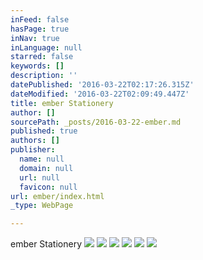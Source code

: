 ```yaml
---
inFeed: false
hasPage: true
inNav: true
inLanguage: null
starred: false
keywords: []
description: ''
datePublished: '2016-03-22T02:17:26.315Z'
dateModified: '2016-03-22T02:09:49.447Z'
title: ember Stationery
author: []
sourcePath: _posts/2016-03-22-ember.md
published: true
authors: []
publisher:
  name: null
  domain: null
  url: null
  favicon: null
url: ember/index.html
_type: WebPage

---
```

ember Stationery
![](https://the-grid-user-content.s3-us-west-2.amazonaws.com/c531fe84-99be-4044-b01d-b1a27da502f7.jpg)
![](https://the-grid-user-content.s3-us-west-2.amazonaws.com/7df58701-63cc-464e-89bf-dc204d3afff3.jpg)
![](https://the-grid-user-content.s3-us-west-2.amazonaws.com/bd9372c7-3e5d-4de9-b9df-3f2bcdf0c7a4.jpg)
![](https://the-grid-user-content.s3-us-west-2.amazonaws.com/bb10b901-e9ef-4a4d-a1ca-6e2521989e40.jpg)
![](https://the-grid-user-content.s3-us-west-2.amazonaws.com/99fdc76e-38b9-4902-9736-cab8fbf843c5.jpg)
![](https://the-grid-user-content.s3-us-west-2.amazonaws.com/3b28d3b2-8ab6-464a-b4a4-23d41535e0ad.jpg)